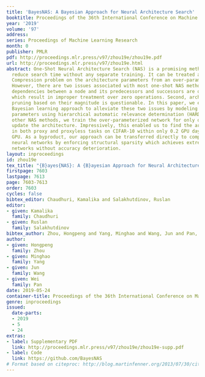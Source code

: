 ```yaml
---
title: 'BayesNAS: A Bayesian Approach for Neural Architecture Search'
booktitle: Proceedings of the 36th International Conference on Machine Learning
year: '2019'
volume: '97'
address: 
series: Proceedings of Machine Learning Research
month: 0
publisher: PMLR
pdf: http://proceedings.mlr.press/v97/zhou19e/zhou19e.pdf
url: http://proceedings.mlr.press/v97/zhou19e.html
abstract: One-Shot Neural Architecture Search (NAS) is a promising method to significantly
  reduce search time without any separate training. It can be treated as a Network
  Compression problem on the architecture parameters from an over-parameterized network.
  However, there are two issues associated with most one-shot NAS methods. First,
  dependencies between a node and its predecessors and successors are often disregarded
  which result in improper treatment over zero operations. Second, architecture parameters
  pruning based on their magnitude is questionable. In this paper, we employ the classic
  Bayesian learning approach to alleviate these two issues by modeling architecture
  parameters using hierarchical automatic relevance determination (HARD) priors. Unlike
  other NAS methods, we train the over-parameterized network for only one epoch then
  update the architecture. Impressively, this enabled us to find the architecture
  in both proxy and proxyless tasks on CIFAR-10 within only 0.2 GPU days using a single
  GPU. As a byproduct, our approach can be transferred directly to compress convolutional
  neural networks by enforcing structural sparsity which achieves extremely sparse
  networks without accuracy deterioration.
layout: inproceedings
id: zhou19e
tex_title: "{B}ayes{NAS}: A {B}ayesian Approach for Neural Architecture Search"
firstpage: 7603
lastpage: 7613
page: 7603-7613
order: 7603
cycles: false
bibtex_editor: Chaudhuri, Kamalika and Salakhutdinov, Ruslan
editor:
- given: Kamalika
  family: Chaudhuri
- given: Ruslan
  family: Salakhutdinov
bibtex_author: Zhou, Hongpeng and Yang, Minghao and Wang, Jun and Pan, Wei
author:
- given: Hongpeng
  family: Zhou
- given: Minghao
  family: Yang
- given: Jun
  family: Wang
- given: Wei
  family: Pan
date: 2019-05-24
container-title: Proceedings of the 36th International Conference on Machine Learning
genre: inproceedings
issued:
  date-parts:
  - 2019
  - 5
  - 24
extras:
- label: Supplementary PDF
  link: http://proceedings.mlr.press/v97/zhou19e/zhou19e-supp.pdf
- label: Code
  link: https://github.com/BayesNAS
# Format based on citeproc: http://blog.martinfenner.org/2013/07/30/citeproc-yaml-for-bibliographies/
---
```

